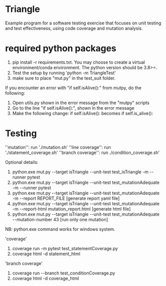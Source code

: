 # Triangle
Example program for a software testing exercise that focuses on unit testing and
test effectiveness, using code coverage and mutation analysis.

# required python packages
1. pip install -r requirements.txt. You may choose to create a virtual environment/conda environment. The python version should be 3.8>=. 
2. Test the setup by running 'python -m TriangleTest'
3. make sure to place "mut.py" in the test_suit folder.

If you encounter an error with "if self.isAlive():" from mutpy, do the following:
1. Open utils.py shown in the error message from the "mutpy" scripts
2. Go to the line "if self.isAlive():", shown in the error message
3. Make the following change: if self.isAlive(): becomes if self.is_alive():


# Testing
''mutation'': run './mutation.sh'
''line coverage'': run './statement_coverage.sh'
''branch coverage'': run ./condition_coverage.sh'


Optional details:

1. python.exe mut.py --target isTriangle --unit-test test_isTriangle -m --runner pytest
2. python.exe mut.py --target isTriangle --unit-test test_mutationAdequate -m --runner pytest 
3. python.exe mut.py --target isTriangle --unit-test test_mutationAdequate -m --report REPORT_FILE [generate report yaml file]
4. python.exe mut.py --target isTriangle --unit-test test_mutationAdequate -m --report-html mutation_report.html [generate html file]
5. python.exe mut.py --target isTriangle --unit-test test_mutationAdequate --mutation-number 43 [run only one mutation]

NB: python.exe command works for windows system. 

'coverage'
1. coverage run -m pytest test_statementCoverage.py
2. coverage html -d statement_html

'branch coverage'
1. coverage run --branch test_conditionCoverage.py
2. coverage html -d coverage_html




